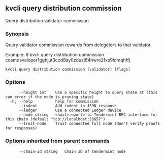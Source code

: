 <!--
title: commission
-->
## kvcli query distribution commission

Query distribution validator commission

### Synopsis

Query validator commission rewards from delegators to that validator.

Example:
$ kvcli query distribution commission cosmosvaloper1gghjut3ccd8ay0zduzj64hwre2fxs9ldmqhffj

```
kvcli query distribution commission [validator] [flags]
```

### Options

```
      --height int    Use a specific height to query state at (this can error if the node is pruning state)
  -h, --help          help for commission
      --indent        Add indent to JSON response
      --ledger        Use a connected Ledger device
      --node string   <host>:<port> to Tendermint RPC interface for this chain (default "tcp://localhost:26657")
      --trust-node    Trust connected full node (don't verify proofs for responses)
```

### Options inherited from parent commands

```
      --chain-id string   Chain ID of tendermint node
```

